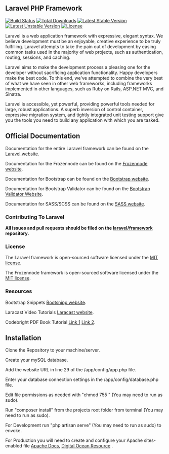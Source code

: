 ## Laravel PHP Framework

[![Build Status](https://travis-ci.org/laravel/framework.svg)](https://travis-ci.org/laravel/framework)
[![Total Downloads](https://poser.pugx.org/laravel/framework/downloads.svg)](https://packagist.org/packages/laravel/framework)
[![Latest Stable Version](https://poser.pugx.org/laravel/framework/v/stable.svg)](https://packagist.org/packages/laravel/framework)
[![Latest Unstable Version](https://poser.pugx.org/laravel/framework/v/unstable.svg)](https://packagist.org/packages/laravel/framework)
[![License](https://poser.pugx.org/laravel/framework/license.svg)](https://packagist.org/packages/laravel/framework)

Laravel is a web application framework with expressive, elegant syntax. We believe development must be an enjoyable, creative experience to be truly fulfilling. Laravel attempts to take the pain out of development by easing common tasks used in the majority of web projects, such as authentication, routing, sessions, and caching.

Laravel aims to make the development process a pleasing one for the developer without sacrificing application functionality. Happy developers make the best code. To this end, we've attempted to combine the very best of what we have seen in other web frameworks, including frameworks implemented in other languages, such as Ruby on Rails, ASP.NET MVC, and Sinatra.

Laravel is accessible, yet powerful, providing powerful tools needed for large, robust applications. A superb inversion of control container, expressive migration system, and tightly integrated unit testing support give you the tools you need to build any application with which you are tasked.

## Official Documentation

Documentation for the entire Laravel framework can be found on the [Laravel website](http://laravel.com/docs).

Documentation for the Frozennode can be found on the [Frozennode website](http://administrator.frozennode.com/).

Documentation for Bootstrap can be found on the [Bootstrap website](http://getbootstrap.com/).

Documentation for Bootstrap Validator can be found on the [Bootstrap Validator Website](http://formvalidation.io/).

Documentation for SASS/SCSS can be found on the [SASS website](http://sass-lang.com/).

### Contributing To Laravel

**All issues and pull requests should be filed on the [laravel/framework](http://github.com/laravel/framework) repository.**

### License

The Laravel framework is open-sourced software licensed under the [MIT license](http://opensource.org/licenses/MIT).

The Frozennode framework is open-sourced software licensed under the [MIT license](http://opensource.org/licenses/MIT).

### Resources

Bootstrap Snippets [Bootsnipp website](http://bootsnipp.com/).

Laracast Video Tutorials [Laracast website](https://laracasts.com/).

Codebright PDF Book Tutorial [Link 1](http://www.blog.flds.fr/site/assets/files/1212/codebright-1.pdf) [Link 2](http://demo.assets.adyax.com/sites/default/files/asset/document/laravel-codebright-2013-06.pdf).


## Installation

Clone the Repository to your machine/server.

Create your mySQL database.

Add the website URL in line 29 of the /app/config/app.php file.

Enter your database connection settings in the /app/config/database.php file.

Edit file permissions as needed with "chmod 755 <project folder>" (You may need to run as sudo).

Run "composer install" from the projects root folder from terminal (You may need to run as sudo).

For Development run "php artisan serve" (You may need to run as sudo) to envoke.

For Production you will need to create and configure your Apache sites-enabled file [Apache Docs](http://httpd.apache.org/docs/current/vhosts/examples.html), [Digital Ocean Resource](https://www.digitalocean.com/community/tutorials/how-to-set-up-apache-virtual-hosts-on-ubuntu-14-04-lts) . 
